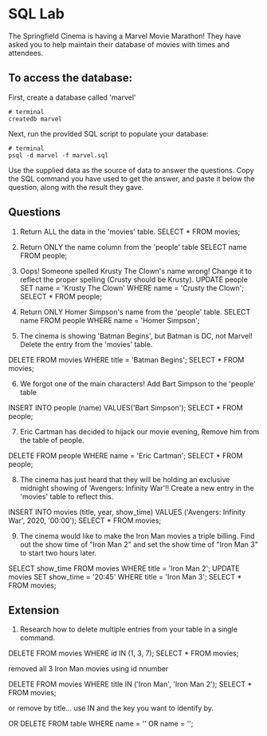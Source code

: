 # SQL Lab

The Springfield Cinema is having a Marvel Movie Marathon! They have asked you to help maintain their database of movies with times and attendees.

## To access the database:

First, create a database called 'marvel'

```
# terminal
createdb marvel
```

Next, run the provided SQL script to populate your database:

```
# terminal
psql -d marvel -f marvel.sql
```

Use the supplied data as the source of data to answer the questions. Copy the SQL command you have used to get the answer, and paste it below the question, along with the result they gave.

## Questions

1.  Return ALL the data in the 'movies' table.
SELECT * FROM movies;


2.  Return ONLY the name column from the 'people' table
SELECT name FROM people;


3.  Oops! Someone spelled Krusty The Clown's name wrong! Change it to reflect the proper spelling (Crusty should be Krusty).
UPDATE people SET name = 'Krusty The Clown' WHERE name = 'Crusty the Clown';
SELECT * FROM people;

<!-- you should really delete by ID incase there is a name with the genuine alternative spelling -->


4.  Return ONLY Homer Simpson's name from the 'people' table.
SELECT name FROM people WHERE name = 'Homer Simpson';


5.  The cinema is showing 'Batman Begins', but Batman is DC, not Marvel! Delete the entry from the 'movies' table.

DELETE FROM movies WHERE title = 'Batman Begins';
SELECT * FROM movies;


6.  We forgot one of the main characters! Add Bart Simpson to the 'people' table

INSERT INTO people (name) VALUES('Bart Simpson');
SELECT * FROM people;


7.  Eric Cartman has decided to hijack our movie evening, Remove him from the table of people.

DELETE FROM people WHERE name = 'Eric Cartman';
SELECT * FROM people;


8.  The cinema has just heard that they will be holding an exclusive midnight showing of 'Avengers: Infinity War'!! Create a new entry in the 'movies' table to reflect this.

INSERT INTO movies (title, year, show_time) VALUES ('Avengers: Infinity War', 2020, '00:00');
SELECT * FROM movies;


9.  The cinema would like to make the Iron Man movies a triple billing. Find out the show time of "Iron Man 2" and set the show time of "Iron Man 3" to start two hours later.

SELECT show_time FROM movies WHERE title = 'Iron Man 2';
UPDATE movies SET show_time = '20:45' WHERE title = 'Iron Man 3';
SELECT * FROM movies;



## Extension

1.  Research how to delete multiple entries from your table in a single command.

DELETE FROM movies WHERE id IN (1, 3, 7);
SELECT * FROM movies;

removed all 3 Iron Man movies using id nnumber

DELETE FROM movies WHERE title IN ('Iron Man', 'Iron Man 2');
SELECT * FROM movies;

or remove by title... use IN and the key you want to identify by.

OR
DELETE FROM table WHERE name = '' OR name = '';
